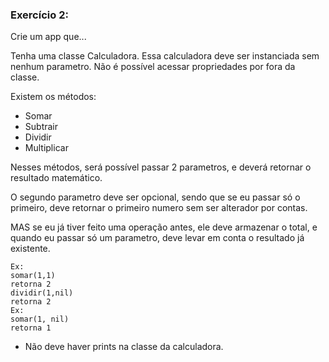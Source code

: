 ### Exercício 2:
Crie um app que...

Tenha uma classe Calculadora. 
Essa calculadora deve ser instanciada sem nenhum parametro.
Não é possível acessar propriedades por fora da classe.

Existem os métodos:
- Somar
- Subtrair
- Dividir 
- Multiplicar

Nesses métodos, será possível passar 2 parametros, e deverá retornar o resultado matemático.

O segundo parametro deve ser opcional, sendo que se eu passar só o primeiro, deve retornar o primeiro numero sem ser alterador por contas.

MAS se eu já tiver feito uma operação antes, ele deve armazenar o total, e quando eu passar só um parametro, deve levar em conta o resultado já existente.

```
Ex: 
somar(1,1) 
retorna 2
dividir(1,nil)
retorna 2
Ex:
somar(1, nil)
retorna 1
```
* Não deve haver prints na classe da calculadora.

